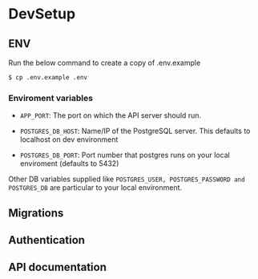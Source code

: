 # DevSetup

## ENV

Run the below command to create a copy of .env.example

```bash
$ cp .env.example .env
```

### Enviroment variables

- `APP_PORT`: The port on which the API server should run.

- `POSTGRES_DB_HOST`: Name/IP of the PostgreSQL server. This defaults to localhost on dev environment
- `POSTGRES_DB_PORT`: Port number that postgres runs on your local enviroment (defaults to 5432)

Other DB variables supplied like `POSTGRES_USER, POSTGRES_PASSWORD and POSTGRES_DB` are particular to your local environment.

## Migrations

## Authentication

## API documentation
